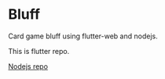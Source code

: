 # Bluff
Card game bluff using flutter-web and nodejs.

This is flutter repo.

[Nodejs repo](https://github.com/racnan/nodejs-bluff)
